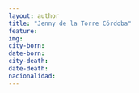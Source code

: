 ```yaml
---
layout: author
title: "Jenny de la Torre Córdoba"
feature:
img: 
city-born:
date-born: 
city-death: 
date-death:
nacionalidad:
---
```

